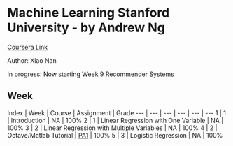 # Machine Learning Stanford University - by Andrew Ng
[Coursera Link](https://www.coursera.org/learn/machine-learning)

Author: Xiao Nan

In progress: Now starting Week 9 Recommender Systems

## Week
Index | Week | Course | Assignment | Grade 
--- | --- | --- | --- | --- | ---
1 | 1 | Introduction | NA | 100%
2 | 1 | Linear Regression with One Variable | NA | 100%
3 | 2 | Linear Regression with Multiple Variables | NA | 100%
4 | 2 | Octave/Matlab Tutorial | [PA1](https://github.com/xnone/Machine-Learning/tree/master/machine-learning-ex1) | 100%
5 | 3 | Logistic Regression | NA | 100%
